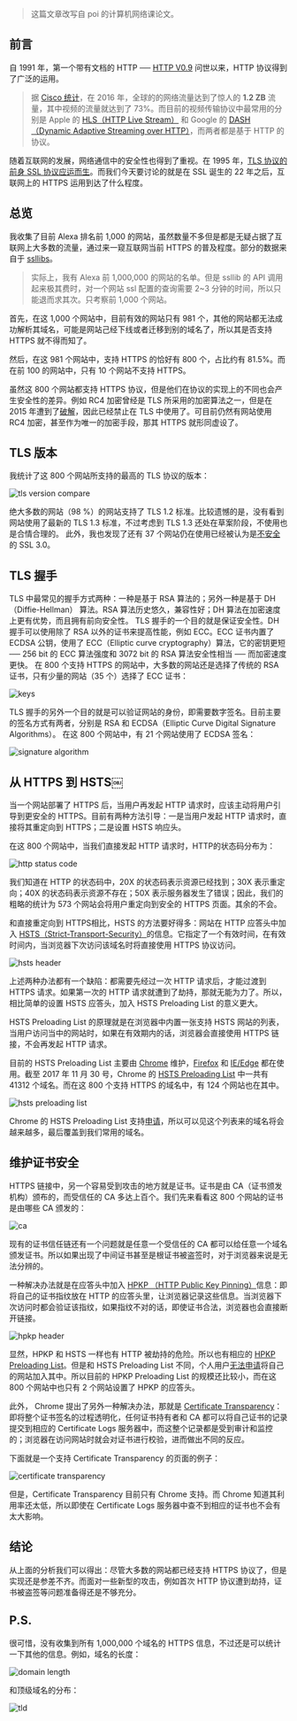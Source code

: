 > 这篇文章改写自 poi 的计算机网络课论文。

前言
---

自 1991 年，第一个带有文档的 HTTP ── [HTTP V0.9](https://www.w3.org/Protocols/HTTP/AsImplemented.html) 问世以来，HTTP 协议得到了广泛的运用。

> 据 [Cisco 统计](https://www.cisco.com/c/en/us/solutions/collateral/service-provider/visual-networking-index-vni/vni-hyperconnectivity-wp.html#_Toc484556816)，在 2016 年，全球的的网络流量达到了惊人的 **1.2 ZB** 流量，其中视频的流量就达到了 73%。而目前的视频传输协议中最常用的分别是 Apple 的 [HLS（HTTP Live Stream）](https://en.wikipedia.org/wiki/HTTP_Live_Streaming) 和 Google 的 [DASH（Dynamic Adaptive Streaming over HTTP）](https://en.wikipedia.org/wiki/Dynamic_Adaptive_Streaming_over_HTTP)，而两者都是基于 HTTP 的协议。

随着互联网的发展，网络通信中的安全性也得到了重视。在 1995 年，[TLS 协议的前身 SSL 协议应运而生](https://web.archive.org/web/19970614020952/http://home.netscape.com/newsref/std/SSL.html)。而我们今天要讨论的就是在 SSL 诞生的 22 年之后，互联网上的 HTTPS 运用到达了什么程度。

总览
---

我收集了目前 Alexa 排名前 1,000 的网站，虽然数量不多但是都是无疑占据了互联网上大多数的流量，通过来一窥互联网当前 HTTPS 的普及程度。部分的数据来自于 [ssllibs](https://www.ssllabs.com)。

> 实际上，我有 Alexa 前 1,000,000 的网站的名单。但是 ssllib 的 API 调用起来极其费时，对一个网站 ssl 配置的查询需要 2~3 分钟的时间，所以只能退而求其次。只考察前 1,000 个网站。

首先，在这 1,000 个网站中，目前有效的网站只有 981 个，其他的网站都无法成功解析其域名，可能是网站己经下线或者迁移到别的域名了，所以其是否支持 HTTPS 就不得而知了。

然后，在这 981 个网站中，支持 HTTPS 的恰好有 800 个，占比约有 81.5%。而在前 100 的网站中，只有 10 个网站不支持 HTTPS。

虽然这 800 个网站都支持 HTTPS 协议，但是他们在协议的实现上的不同也会产生安全性的差异。例如 RC4 加密曾经是 TLS 所采用的加密算法之一，但是在 2015 年遭到了[破解](https://blog.qualys.com/ssllabs/2013/03/19/rc4-in-tls-is-broken-now-what)，因此已经禁止在 TLS 中使用了。可目前仍然有网站使用 RC4 加密，甚至作为唯一的加密手段，那其 HTTPS 就形同虚设了。

TLS 版本
---

我统计了这 800 个网站所支持的最高的 TLS 协议的版本：

![tls version compare](https://c1.staticflickr.com/5/4572/38856004632_ca534df3e3_b.jpg)

绝大多数的网站（98 %）的网站支持了 TLS 1.2 标准。比较遗憾的是，没有看到网站使用了最新的 TLS 1.3 标准，不过考虑到 TLS 1.3 还处在草案阶段，不使用也是合情合理的。
此外，我也发现了还有 37 个网站仍在使用已经被认为是[不安全](https://www.openssl.org/~bodo/ssl-poodle.pdf)的 SSL 3.0。

TLS 握手
---

TLS 中最常见的握手方式两种：一种是基于 RSA 算法的；另外一种是基于 DH（Diffie-Hellman） 算法。RSA 算法历史悠久，兼容性好；DH 算法在加密速度上更有优势，而且拥有前向安全性。
TLS 握手的一个目的就是保证安全性。DH 握手可以使用除了 RSA 以外的证书来提高性能，例如 ECC。ECC 证书内置了 ECDSA 公钥，使用了 ECC（Elliptic curve cryptography）算法，它的密钥更短 ── 256 bit 的 ECC 算法强度和 3072 bit 的 RSA 算法安全性相当 ── 而加密速度更快。
在 800 个支持 HTTPS 的网站中，大多数的网站还是选择了传统的 RSA 证书，只有少量的网站（35 个）选择了 ECC 证书：

![keys](https://c1.staticflickr.com/5/4541/38856004042_0214bd8a9f_b.jpg)

TLS 握手的另外一个目的就是可以验证网站的身份，即需要数字签名。目前主要的签名方式有两者，分别是 RSA 和 ECDSA（Elliptic Curve Digital Signature Algorithms）。
在这 800 个网站中，有 21 个网站使用了 ECDSA 签名：

![signature algorithm](https://c1.staticflickr.com/5/4574/38856004432_91b2e63f77_b.jpg)

从 HTTPS 到 HSTS￼
---

当一个网站部署了 HTTPS 后，当用户再发起 HTTP 请求时，应该主动将用户引导到更安全的 HTTPS。目前有两种方法引导：一是当用户发起 HTTP 请求时，直接将其重定向到 HTTPS；二是设置 HSTS 响应头。

在这 800 个网站中，当我们直接发起 HTTP 请求时，HTTP的状态码分布为：

![http status code](https://c1.staticflickr.com/5/4550/38856004212_6bd501fd5d_b.jpg)

我们知道在 HTTP 的状态码中，20X 的状态码表示资源已经找到；30X 表示重定向；40X 的状态码表示资源不存在；50X 表示服务器发生了错误；因此，我们的粗略的统计为 573 个网站会将用户重定向到安全的 HTTPS 页面。其余的不会。

和直接重定向到 HTTPS相比，HSTS 的方法要好得多：网站在 HTTP 应答头中加入 [HSTS（Strict-Transport-Security）](https://developer.mozilla.org/en-US/docs/Web/HTTP/Headers/Strict-Transport-Security)的信息。它指定了一个有效时间，在有效时间内，当浏览器下次访问该域名时将直接使用 HTTPS 协议访问。

![hsts header](https://c1.staticflickr.com/5/4584/38856006462_870de0f664_b.jpg)

上述两种办法都有一个缺陷：都需要先经过一次 HTTP 请求后，才能过渡到 HTTPS 请求。如果第一次的 HTTP 请求就遭到了劫持，那就无能为力了。所以，相比简单的设置 HSTS 应答头，加入 HSTS Preloading List 的意义更大。

HSTS Preloading List 的原理就是在浏览器中内置一张支持 HSTS 网站的列表，当用户访问当中的网站时，如果在有效期内的话，浏览器会直接使用 HTTPS 链接，不会再发起 HTTP 请求。

目前的 HSTS Preloading List 主要由 [Chrome](https://www.chromium.org/hsts) 维护，[Firefox](https://blog.mozilla.org/security/2012/11/01/preloading-hsts/) 和 [IE/Edge](https://blogs.msdn.microsoft.com/ie/2015/02/16/http-strict-transport-security-comes-to-internet-explorer/) 都在使用。截至 2017 年 11 月 30 号，Chrome 的 [HSTS Preloading List](https://cs.chromium.org/chromium/src/net/http/transport_security_state_static.json) 中一共有 41312 个域名。而在这 800 个支持 HTTPS 的域名中，有 124 个网站也在其中。

![hsts preloading list](https://c1.staticflickr.com/5/4526/38856002962_44c14293b4_o.png)

Chrome 的 HSTS Preloading List 支持[申请](https://hstspreload.org/)，所以可以见这个列表来的域名将会越来越多，最后覆盖到我们常用的域名。

维护证书安全
---

HTTPS 链接中，另一个容易受到攻击的地方就是证书。证书是由 CA（证书颁发机构）颁布的，而受信任的 CA 多达上百个。我们先来看看这 800 个网站的证书是由哪些 CA 颁发的：

![ca](https://c1.staticflickr.com/5/4575/38856002802_16d910a73f_b.jpg)

现有的证书信任链还有一个问题就是任意一个受信任的 CA 都可以给任意一个域名颁发证书。所以如果出现了中间证书甚至是根证书被盗签时，对于浏览器来说是无法分辨的。

一种解决办法就是在应答头中加入 [HPKP （HTTP Public Key Pinning）](https://developer.mozilla.org/en-US/docs/Web/HTTP/Public_Key_Pinning)信息：即将自己的证书指纹放在 HTTP 的应答头里，让浏览器记录这些信息。当浏览器下次访问时都会验证该指纹，如果指纹不对的话，即使证书合法，浏览器也会直接断开链接。

![hpkp header](https://c1.staticflickr.com/5/4564/24021301637_3fa4ec01ee_b.jpg)

显然，HPKP 和 HSTS 一样也有 HTTP 被劫持的危险。所以也有相应的 [HPKP Preloading List](https://dxr.mozilla.org/mozilla-central/source/security/manager/tools/PreloadedHPKPins.json)。但是和 HSTS Preloading List 不同，个人用户[无法申请](https://tools.ietf.org/html/rfc7469#section-2.7)将自己的网站加入其中。所以目前的 HPKP Preloading List 的规模还比较小，而在这 800 个网站中也只有 2 个网站设置了 HPKP 的应答头。

此外， Chrome 提出了另外一种解决办法，那就是 [Certificate Transparency](https://www.certificate-transparency.org)：即将整个证书签名的过程透明化，任何证书持有者和 CA 都可以将自己证书的记录提交到相应的 Certificate Logs 服务器中，而这整个记录都是受到审计和监控的；浏览器在访问网站时就会对证书进行校验，进而做出不同的反应。

下面就是一个支持 Certificate Transparency 的页面的例子：

![certificate transparency](https://c1.staticflickr.com/5/4534/38856006142_ecdbb8cec0_b.jpg)

但是，Certificate Transparency 目前只有 Chrome 支持。而 Chrome 知道其利用率还太低，所以即使在 Certificate Logs 服务器中查不到相应的证书也不会有太大影响。

结论
---

从上面的分析我们可以得出：尽管大多数的网站都已经支持 HTTPS 协议了，但是实现还是参差不齐。而面对一些新型的攻击，例如首次 HTTP 协议遭到劫持，证书被盗签等问题准备得还是不够充分。

P.S.
---

很可惜，没有收集到所有 1,000,000 个域名的 HTTPS 信息，不过还是可以统计一下其他的信息。例如，域名的长度：

![domain length](https://c1.staticflickr.com/5/4564/38856003902_ca4fe89508_b.jpg)

和顶级域名的分布：

![tld](https://c1.staticflickr.com/5/4542/38856003072_4b411401b8_b.jpg)
